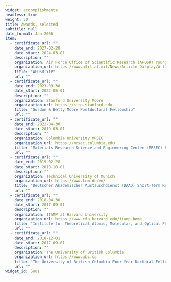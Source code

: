 ```yaml
---
widget: accomplishments
headless: true
weight: 30
title: Awards, selected
subtitle: null
date_format: Jan 2006
item:
  - certificate_url: ""
    date_end: 2027-02-28
    date_start: 2024-03-01
    description: ""
    organization: Air Force Office of Scientific Research (AFOSR) Young Investigator Program (YIP Award 
    organization_url: https://www.afrl.af.mil/News/Article-Display/Article/3625080/afosr-awards-215m-to-scientists-engineers-via-young-investigator-program/
    title: "AFOSR YIP"
    url: ""
  - certificate_url: ""
    date_end: 2023-09-30
    date_start: 2022-05-01
    description: ""
    organization: Stanford University Moore
    organization_url: https://sitp.stanford.edu
    title: "Gordon & Betty Moore Postdoctoral Fellowship"
    url: ""
  - certificate_url: ""
    date_end: 2022-04-30
    date_start: 2019-03-01
    description: ""
    organization: Columbia University MRSEC
    organization_url: https://mrsec.columbia.edu
    title: "Materials Research Science and Engineering Center (MRSEC) Postdoctoral Fellowship"
    url: ""
  - certificate_url: ""
    date_end: 2019-02-28
    date_start: 2018-10-01
    description: ""
    organization: Technical University of Munich
    organization_url: https://www.tum.de/en/
    title: "Deutscher Akademischer Austauschdienst (DAAD) Short-Term Research Grant Scholarship"
    url: ""
  - certificate_url: ""
    date_end: 2018-04-30
    date_start: 2017-09-01
    description: ""
    organization: ITAMP at Harvard University
    organization_url: https://www.cfa.harvard.edu/itamp-home
    title: "Institute for Theoretical Atomic, Molecular, and Optical Physics (ITAMP) Visiting Fellowship"
    url: ""
  - certificate_url: ""
    date_end: 2018-12-01
    date_start: 2017-09-01
    description: ""
    organization: The University of British Columbia
    organization_url: https://www.ubc.ca
    title: "The University of British Columbia Four Year Doctoral Fellowship."
    url: ""
widget_id: Sous
---
```

